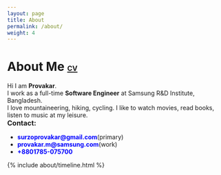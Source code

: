 ```yaml
---
layout: page
title: About
permalink: /about/
weight: 4
---
```


# **About Me** <a href = "https://drive.google.com/file/d/1yCpm_bxYdX6mqVrgPT-1lFXBo8916Zer/view?usp=sharing" target="_blank" rel="noopener noreferrer"><font size = "-0.8"><b>CV</b></font></a>

Hi I am <b>Provakar</b>. <br>
I work as a full-time <b>Software Engineer</b> at Samsung R&D Institute, Bangladesh. <br>
I love mountaineering, hiking, cycling. I like to watch movies, read books, listen to music at my leisure.<br>
<font size = "+0.5"> <b>Contact:</b> </font> 
<ul>
  <li><font color = "blue"><b>surzoprovakar@gmail.com</b></font>(primary)</li>
  <li><font color = "blue"><b>provakar.m@samsung.com</b></font>(work)</li>
  <li><font color = "blue"><b>+8801785-075700</b></font></li>
</ul>

<!-- <div class="row">
{% include about/skills.html title="Programming Skills" source=site.data.programming-skills %}
{% include about/skills.html title="Other Skills" source=site.data.other-skills %}
</div> -->

<div class="row">
{% include about/timeline.html %}
</div>